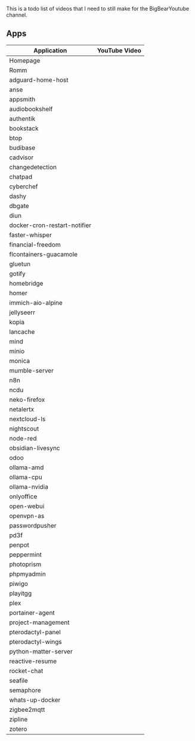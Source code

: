 This is a todo list of videos that I need to still make for the BigBearYoutube channel.

## Apps

| Application | YouTube Video |
| --- | --- |
| Homepage |  |
| Romm |  |
| adguard-home-host |  |
| anse |  |
| appsmith |  |
| audiobookshelf |  |
| authentik |  |
| bookstack |  |
| btop |  |
| budibase |  |
| cadvisor |  |
| changedetection |  |
| chatpad |  |
| cyberchef |  |
| dashy |  |
| dbgate |  |
| diun |  |
| docker-cron-restart-notifier |  |
| faster-whisper |  |
| financial-freedom |  |
| flcontainers-guacamole |  |
| gluetun |  |
| gotify |  |
| homebridge |  |
| homer |  |
| immich-aio-alpine |  |
| jellyseerr |  |
| kopia |  |
| lancache |  |
| mind |  |
| minio |  |
| monica |  |
| mumble-server |  |
| n8n |  |
| ncdu |  |
| neko-firefox |  |
| netalertx |  |
| nextcloud-ls |  |
| nightscout |  |
| node-red |  |
| obsidian-livesync |  |
| odoo |  |
| ollama-amd |  |
| ollama-cpu |  |
| ollama-nvidia |  |
| onlyoffice |  |
| open-webui |  |
| openvpn-as |  |
| passwordpusher |  |
| pd3f |  |
| penpot |  |
| peppermint |  |
| photoprism |  |
| phpmyadmin |  |
| piwigo |  |
| playitgg |  |
| plex |  |
| portainer-agent |  |
| project-management |  |
| pterodactyl-panel |  |
| pterodactyl-wings |  |
| python-matter-server |  |
| reactive-resume |  |
| rocket-chat |  |
| seafile |  |
| semaphore |  |
| whats-up-docker |  |
| zigbee2mqtt |  |
| zipline |  |
| zotero |  |

